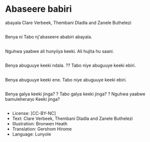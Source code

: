 # Abaseere babiri
abayala
Clare Verbeek, Thembani
Dladla and Zanele
Buthelezi

##
Benya ni Tabo
nj'abaseere ababiri
abayala.


##
Nguhwa yaabwe ali
hunyiiya keeki.
Ali hujita hu saani.


##
Benya abuguuye keeki
ndala. ??
Tabo niye abuguuye
keeki ebiri.


##
Benya abuguuye keeki
ene.
Tabo niye abuguuye
keeki ebiri.


##
Benya galya keeki
jinga?
?
Tabo galya keeki jinga?
?
Nguhwa yaabwe
bamuleheraŋo Keeki
jinga?


##
* License: [CC-BY-NC]
* Text: Clare Verbeek, Thembani Dladla and Zanele
Buthelezi
* Illustration: Bronwen Heath
* Translation: Gershom Hirome
* Language: Lunyole

